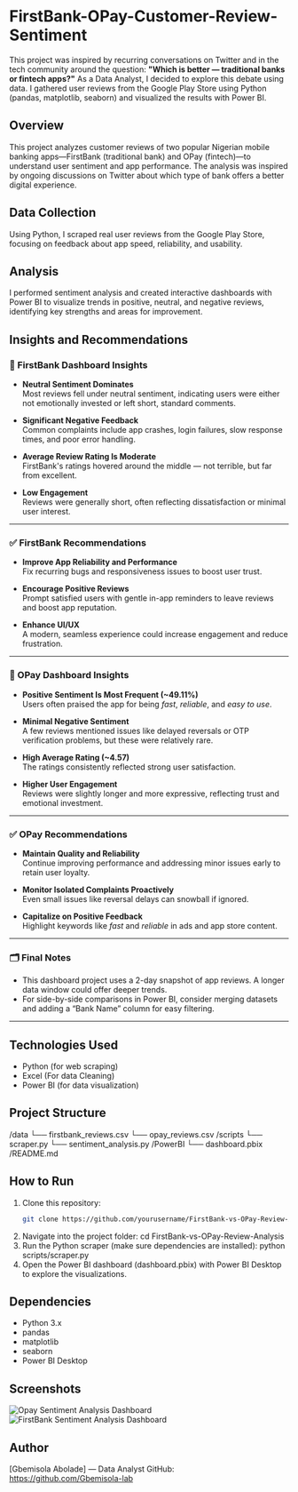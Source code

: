 # FirstBank-OPay-Customer-Review-Sentiment
This project was inspired by recurring conversations on Twitter and in the tech community around the question: **"Which is better — traditional banks or fintech apps?"** As a Data Analyst, I decided to explore this debate using data. I gathered user reviews from the Google Play Store using Python (pandas, matplotlib, seaborn) and visualized the results with Power BI.

## Overview  
This project analyzes customer reviews of two popular Nigerian mobile banking apps—FirstBank (traditional bank) and OPay (fintech)—to understand user sentiment and app performance. The analysis was inspired by ongoing discussions on Twitter about which type of bank offers a better digital experience.

## Data Collection  
Using Python, I scraped real user reviews from the Google Play Store, focusing on feedback about app speed, reliability, and usability.

## Analysis  
I performed sentiment analysis and created interactive dashboards with Power BI to visualize trends in positive, neutral, and negative reviews, identifying key strengths and areas for improvement.

## Insights and Recommendations

### 🔹 FirstBank Dashboard Insights

- **Neutral Sentiment Dominates**  
  Most reviews fell under neutral sentiment, indicating users were either not emotionally invested or left short, standard comments.
  
- **Significant Negative Feedback**  
  Common complaints include app crashes, login failures, slow response times, and poor error handling.

- **Average Review Rating Is Moderate**  
  FirstBank's ratings hovered around the middle — not terrible, but far from excellent.

- **Low Engagement**  
  Reviews were generally short, often reflecting dissatisfaction or minimal user interest.

---

### ✅ FirstBank Recommendations

- **Improve App Reliability and Performance**  
  Fix recurring bugs and responsiveness issues to boost user trust.

- **Encourage Positive Reviews**  
  Prompt satisfied users with gentle in-app reminders to leave reviews and boost app reputation.

- **Enhance UI/UX**  
  A modern, seamless experience could increase engagement and reduce frustration.

---

### 🔹 OPay Dashboard Insights

- **Positive Sentiment Is Most Frequent (~49.11%)**  
  Users often praised the app for being *fast*, *reliable*, and *easy to use*.

- **Minimal Negative Sentiment**  
  A few reviews mentioned issues like delayed reversals or OTP verification problems, but these were relatively rare.

- **High Average Rating (~4.57)**  
  The ratings consistently reflected strong user satisfaction.

- **Higher User Engagement**  
  Reviews were slightly longer and more expressive, reflecting trust and emotional investment.

---

### ✅ OPay Recommendations

- **Maintain Quality and Reliability**  
  Continue improving performance and addressing minor issues early to retain user loyalty.

- **Monitor Isolated Complaints Proactively**  
  Even small issues like reversal delays can snowball if ignored.

- **Capitalize on Positive Feedback**  
  Highlight keywords like *fast* and *reliable* in ads and app store content.

---

### 🗂️ Final Notes

- This dashboard project uses a 2-day snapshot of app reviews. A longer data window could offer deeper trends.
- For side-by-side comparisons in Power BI, consider merging datasets and adding a “Bank Name” column for easy filtering.

---

## Technologies Used  
- Python (for web scraping)
- Excel (For data Cleaning)
- Power BI (for data visualization)

## Project Structure  
/data
└── firstbank_reviews.csv
└── opay_reviews.csv
/scripts
└── scraper.py
└── sentiment_analysis.py
/PowerBI
└── dashboard.pbix
/README.md

## How to Run

1. Clone this repository:  
   ```bash
   git clone https://github.com/yourusername/FirstBank-vs-OPay-Review-Analysis.git
2. Navigate into the project folder:
   cd FirstBank-vs-OPay-Review-Analysis
3. Run the Python scraper (make sure dependencies are installed):
   python scripts/scraper.py
4. Open the Power BI dashboard (dashboard.pbix) with Power BI Desktop to explore the visualizations.
   
## Dependencies

- Python 3.x
- pandas
- matplotlib
- seaborn
- Power BI Desktop

## Screenshots
![Opay Sentiment Analysis Dashboard](https://github.com/user-attachments/assets/657750ba-1d9f-442a-a02f-9859539c327a)
![FirstBank Sentiment Analysis Dashboard](https://github.com/user-attachments/assets/8b31fb1c-1fcc-4996-88c9-8e538de1a407)

## Author
[Gbemisola Abolade] — Data Analyst
GitHub: https://github.com/Gbemisola-lab




